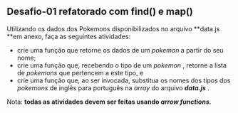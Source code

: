 ## Desafio-01 refatorado com find() e map()

Utilizando os dados dos Pokemons disponibilizados no arquivo **data.js **em anexo, faça as seguintes atividades:

- crie uma função que retorne os dados de um _pokemon_ a partir do seu nome;
- crie uma função que, recebendo o tipo de um _pokemon_ , retorne a lista de _pokemons_ que pertencem a este tipo, e
- crie uma função que, ao ser invocada, substitua os nomes dos tipos dos _pokemons_ de inglês para português na _array_ do arquivo **_data.js_** .

Nota: **todas as atividades devem ser feitas usando _arrow functions._**
